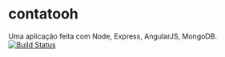 # contatooh
Uma aplicação feita com Node, Express, AngularJS, MongoDB. [![Build Status](https://travis-ci.org/sergiottomas/contatooh.svg?branch=master)](https://travis-ci.org/sergiottomas/contatooh)
